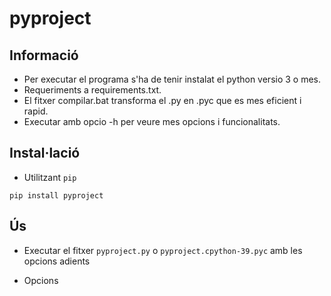# pyproject
## Informació
- Per executar el programa s'ha de tenir instalat el python versio 3 o mes.
- Requeriments a requirements.txt.
- El fitxer compilar.bat transforma el .py en .pyc que es mes eficient i rapid.
- Executar amb opcio -h per veure mes opcions i funcionalitats.
## Instal·lació
- Utilitzant `pip`
```
pip install pyproject
```
## Ús
- Executar el fitxer `pyproject.py` o `pyproject.cpython-39.pyc` amb les opcions adients

- Opcions
```

```
